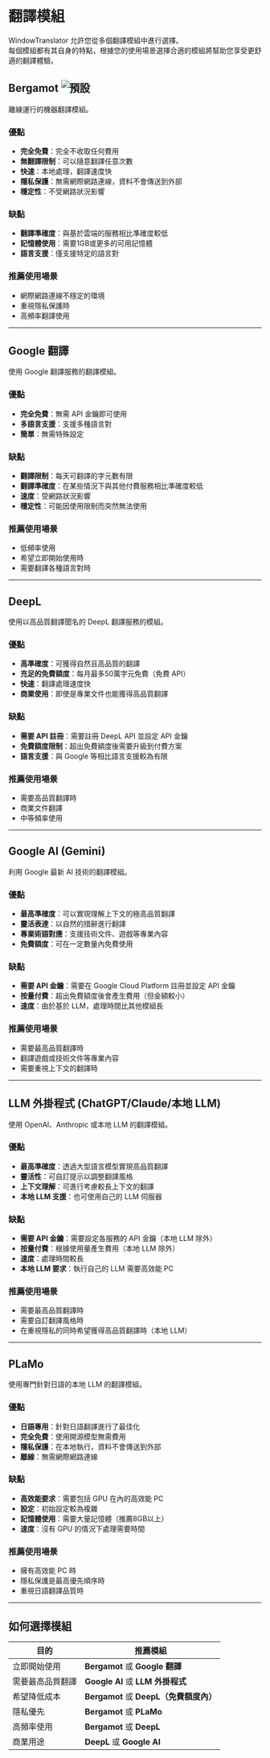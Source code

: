 # 翻譯模組

WindowTranslator 允許您從多個翻譯模組中進行選擇。  
每個模組都有其自身的特點，根據您的使用場景選擇合適的模組將幫助您享受更舒適的翻譯體驗。

## Bergamot ![預設](https://img.shields.io/badge/預設-brightgreen)

離線運行的機器翻譯模組。

### 優點
- **完全免費**：完全不收取任何費用
- **無翻譯限制**：可以隨意翻譯任意次數
- **快速**：本地處理，翻譯速度快
- **隱私保護**：無需網際網路連線，資料不會傳送到外部
- **穩定性**：不受網路狀況影響

### 缺點
- **翻譯準確度**：與基於雲端的服務相比準確度較低
- **記憶體使用**：需要1GB或更多的可用記憶體
- **語言支援**：僅支援特定的語言對

### 推薦使用場景
- 網際網路連線不穩定的環境
- 重視隱私保護時
- 高頻率翻譯使用

---

## Google 翻譯

使用 Google 翻譯服務的翻譯模組。

### 優點
- **完全免費**：無需 API 金鑰即可使用
- **多語言支援**：支援多種語言對
- **簡單**：無需特殊設定

### 缺點
- **翻譯限制**：每天可翻譯的字元數有限
- **翻譯準確度**：在某些情況下與其他付費服務相比準確度較低
- **速度**：受網路狀況影響
- **穩定性**：可能因使用限制而突然無法使用

### 推薦使用場景
- 低頻率使用
- 希望立即開始使用時
- 需要翻譯各種語言對時

---

## DeepL

使用以高品質翻譯聞名的 DeepL 翻譯服務的模組。

### 優點
- **高準確度**：可獲得自然且高品質的翻譯
- **充足的免費額度**：每月最多50萬字元免費（免費 API）
- **快速**：翻譯處理速度快
- **商業使用**：即使是專業文件也能獲得高品質翻譯

### 缺點
- **需要 API 註冊**：需要註冊 DeepL API 並設定 API 金鑰
- **免費額度限制**：超出免費額度後需要升級到付費方案
- **語言支援**：與 Google 等相比語言支援較為有限

### 推薦使用場景
- 需要高品質翻譯時
- 商業文件翻譯
- 中等頻率使用

---

## Google AI (Gemini)

利用 Google 最新 AI 技術的翻譯模組。

### 優點
- **最高準確度**：可以實現理解上下文的極高品質翻譯
- **靈活表達**：以自然的措辭進行翻譯
- **專業術語對應**：支援技術文件、遊戲等專業內容
- **免費額度**：可在一定數量內免費使用

### 缺點
- **需要 API 金鑰**：需要在 Google Cloud Platform 註冊並設定 API 金鑰
- **按量付費**：超出免費額度後會產生費用（但金額較小）
- **速度**：由於基於 LLM，處理時間比其他模組長

### 推薦使用場景
- 需要最高品質翻譯時
- 翻譯遊戲或技術文件等專業內容
- 需要重視上下文的翻譯時

---

## LLM 外掛程式 (ChatGPT/Claude/本地 LLM)

使用 OpenAI、Anthropic 或本地 LLM 的翻譯模組。

### 優點
- **最高準確度**：透過大型語言模型實現高品質翻譯
- **靈活性**：可自訂提示以調整翻譯風格
- **上下文理解**：可進行考慮較長上下文的翻譯
- **本地 LLM 支援**：也可使用自己的 LLM 伺服器

### 缺點
- **需要 API 金鑰**：需要設定各服務的 API 金鑰（本地 LLM 除外）
- **按量付費**：根據使用量產生費用（本地 LLM 除外）
- **速度**：處理時間較長
- **本地 LLM 要求**：執行自己的 LLM 需要高效能 PC

### 推薦使用場景
- 需要最高品質翻譯時
- 需要自訂翻譯風格時
- 在重視隱私的同時希望獲得高品質翻譯時（本地 LLM）

---

## PLaMo

使用專門針對日語的本地 LLM 的翻譯模組。

### 優點
- **日語專用**：針對日語翻譯進行了最佳化
- **完全免費**：使用開源模型無需費用
- **隱私保護**：在本地執行，資料不會傳送到外部
- **離線**：無需網際網路連線

### 缺點
- **高效能要求**：需要包括 GPU 在內的高效能 PC
- **設定**：初始設定較為複雜
- **記憶體使用**：需要大量記憶體（推薦8GB以上）
- **速度**：沒有 GPU 的情況下處理需要時間

### 推薦使用場景
- 擁有高效能 PC 時
- 隱私保護是最高優先順序時
- 重視日語翻譯品質時

---

## 如何選擇模組

| 目的 | 推薦模組 |
|------|----------|
| 立即開始使用 | **Bergamot** 或 **Google 翻譯** |
| 需要最高品質翻譯 | **Google AI** 或 **LLM 外掛程式** |
| 希望降低成本 | **Bergamot** 或 **DeepL（免費額度內）** |
| 隱私優先 | **Bergamot** 或 **PLaMo** |
| 高頻率使用 | **Bergamot** 或 **DeepL** |
| 商業用途 | **DeepL** 或 **Google AI** |
